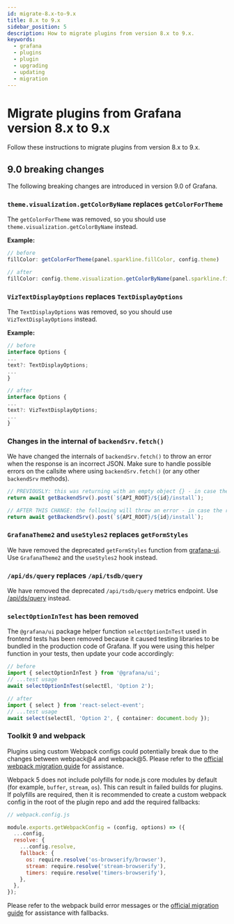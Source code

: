 ```yaml
---
id: migrate-8.x-to-9.x
title: 8.x to 9.x
sidebar_position: 5
description: How to migrate plugins from version 8.x to 9.x.
keywords:
  - grafana
  - plugins
  - plugin
  - upgrading
  - updating
  - migration
---
```


# Migrate plugins from Grafana version 8.x to 9.x

Follow these instructions to migrate plugins from version 8.x to 9.x.

## 9.0 breaking changes

The following breaking changes are introduced in version 9.0 of Grafana.

### `theme.visualization.getColorByName` replaces `getColorForTheme`

The `getColorForTheme` was removed, so you should use `theme.visualization.getColorByName` instead.

**Example:**

```ts
// before
fillColor: getColorForTheme(panel.sparkline.fillColor, config.theme)

// after
fillColor: config.theme.visualization.getColorByName(panel.sparkline.fillColor),
```

### `VizTextDisplayOptions` replaces `TextDisplayOptions`

The `TextDisplayOptions` was removed, so you should use `VizTextDisplayOptions` instead.

**Example:**

```ts
// before
interface Options {
...
text?: TextDisplayOptions;
...
}

// after
interface Options {
...
text?: VizTextDisplayOptions;
...
}
```

### Changes in the internal of `backendSrv.fetch()`

We have changed the internals of `backendSrv.fetch()` to throw an error when the response is an incorrect JSON. Make sure to handle possible errors on the callsite where using `backendSrv.fetch()` (or any other `backendSrv` methods).

```ts
// PREVIOUSLY: this was returning with an empty object {} - in case the response is an invalid JSON
return await getBackendSrv().post(`${API_ROOT}/${id}/install`);

// AFTER THIS CHANGE: the following will throw an error - in case the response is an invalid JSON
return await getBackendSrv().post(`${API_ROOT}/${id}/install`);
```

### `GrafanaTheme2` and `useStyles2` replaces `getFormStyles`

We have removed the deprecated `getFormStyles` function from [grafana-ui](https://www.npmjs.com/package/@grafana/ui). Use `GrafanaTheme2` and the `useStyles2` hook instead.

### `/api/ds/query` replaces `/api/tsdb/query`

We have removed the deprecated `/api/tsdb/query` metrics endpoint. Use [/api/ds/query](https://grafana.com/docs/grafana/latest/developers/http_api/data_source#query-a-data-source) instead.

### `selectOptionInTest` has been removed

The `@grafana/ui` package helper function `selectOptionInTest` used in frontend tests has been removed because it caused testing libraries to be bundled in the production code of Grafana. If you were using this helper function in your tests, then update your code accordingly:

```ts
// before
import { selectOptionInTest } from '@grafana/ui';
// ...test usage
await selectOptionInTest(selectEl, 'Option 2');

// after
import { select } from 'react-select-event';
// ...test usage
await select(selectEl, 'Option 2', { container: document.body });
```

### Toolkit 9 and webpack

Plugins using custom Webpack configs could potentially break due to the changes between webpack@4 and webpack@5. Please refer to the [official webpack migration guide](https://webpack.js.org/migrate/5/) for assistance.

Webpack 5 does not include polyfills for node.js core modules by default (for example, `buffer`, `stream`, `os`). This can result in failed builds for plugins. If polyfills are required, then it is recommended to create a custom webpack config in the root of the plugin repo and add the required fallbacks:

```js
// webpack.config.js

module.exports.getWebpackConfig = (config, options) => ({
  ...config,
  resolve: {
    ...config.resolve,
    fallback: {
      os: require.resolve('os-browserify/browser'),
      stream: require.resolve('stream-browserify'),
      timers: require.resolve('timers-browserify'),
    },
  },
});
```

Please refer to the webpack build error messages or the [official migration guide](https://webpack.js.org/migrate/5/) for assistance with fallbacks.
